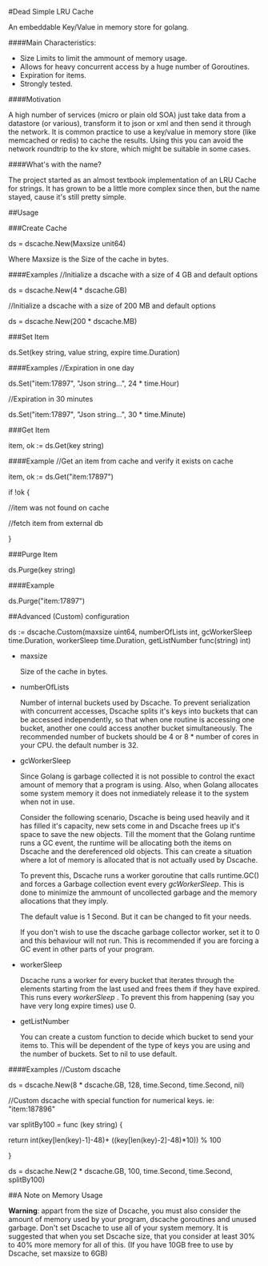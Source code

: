 #Dead Simple LRU Cache

An embeddable Key/Value in memory store for golang.

####Main Characteristics:

  - Size Limits to limit the ammount of memory usage.
  - Allows for heavy concurrent access by a huge number of Goroutines.
  - Expiration for items.
  - Strongly tested.

####Motivation

A high number of services (micro or plain old SOA) just take data from a datastore (or various), transform it to json or xml and then send it through the network. It is common practice to use a key/value in memory store (like memcached or redis) to cache the results. Using this you can avoid the network roundtrip to the kv store, which might be suitable in some cases.

####What's with the name?

The project started as an almost textbook implementation of an LRU Cache for strings. It has grown to be a little more complex since then, but the name stayed, cause it's still pretty simple.

##Usage

###Create Cache

ds = dscache.New(Maxsize unit64)

  Where Maxsize is the Size of the cache in bytes.

####Examples
//Initialize a dscache with a size of 4 GB and default options

ds = dscache.New(4 * dscache.GB)

//Initialize a dscache with a size of 200 MB and default options

ds = dscache.New(200 * dscache.MB)


###Set Item

ds.Set(key string, value string, expire time.Duration)

####Examples
//Expiration in one day

ds.Set("item:17897", "Json string...", 24 * time.Hour)

//Expiration in 30 minutes

ds.Set("item:17897", "Json string...", 30 * time.Minute)


###Get Item

item, ok := ds.Get(key string)

####Example
//Get an item from cache and verify it exists on cache

item, ok := ds.Get("item:17897")

if !ok {

  //item was not found on cache

  //fetch item from external db

}

###Purge Item

ds.Purge(key string)

####Example

ds.Purge("item:17897")

##Advanced (Custom) configuration

ds := dscache.Custom(maxsize uint64, numberOfLists int, gcWorkerSleep time.Duration, workerSleep time.Duration, getListNumber func(string) int)

- maxsize

    Size of the cache in bytes.
- numberOfLists

    Number of internal buckets used by Dscache. To prevent serialization with concurrent accesses, Dscache splits it's keys into buckets that can be accessed independently, so that when one routine is accessing one bucket, another one could access another bucket simultaneously. The recommended number of buckets should be 4 or 8 * number of cores in your CPU. the default number is 32.
- gcWorkerSleep  

    Since Golang is garbage collected it is not possible to control the exact amount of memory that a program is using. Also, when Golang allocates some system memory it does not inmediately release it to the system when not in use.

    Consider the following scenario, Dscache is being used heavily and it has filled it's capacity, new sets come in and Dscache frees up it's space to save the new objects. Till the moment that the Golang runtime runs a GC event, the runtime will be allocating both the items on Dscache and the dereferenced old objects. This can create a situation where a lot of memory is allocated that is not actually used by Dscache.

    To prevent this, Dscache runs a worker goroutine that calls runtime.GC() and forces a Garbage collection event every _gcWorkerSleep_. This is done to minimize the ammount of uncollected garbage and the memory allocations that they imply.

    The default value is 1 Second. But it can be changed to fit your needs.

    If you don't wish to use the dscache garbage collector worker, set it to 0 and this behaviour will not run. This is recommended if you are forcing a GC event in other parts of your program.
- workerSleep

  Dscache runs a worker for every bucket that iterates through the elements starting from the last used and frees them if they have expired. This runs every _workerSleep_ . To prevent this from happening (say you have very long expire times) use 0.
- getListNumber

  You can create a custom function to decide which bucket to send your items to. This will be dependent of the type of keys you are using and the number of buckets. Set to nil to use default.

####Examples
//Custom dscache

ds = dscache.New(8 * dscache.GB, 128, time.Second, time.Second, nil)

//Custom dscache with special function for numerical keys. ie: "item:187896"

var splitBy100 = func (key string) {

  return int(key[len(key)-1]-48)+ ((key[len(key)-2]-48)*10)) % 100

}

ds = dscache.New(2 * dscache.GB, 100, time.Second, time.Second, splitBy100)


##A Note on Memory Usage

__Warning__: appart from the size of Dscache, you must also consider the amount of memory used by your program, dscache goroutines and unused garbage. Don't set Dscache to use all of your system memory. It is suggested that when you set Dscache size, that you consider at least 30% to 40% more memory for all of this. (If you have 10GB free to use by Dscache, set maxsize to 6GB)
